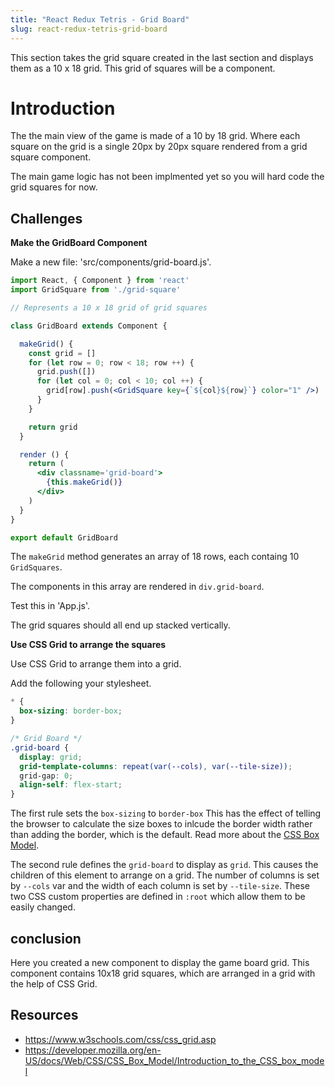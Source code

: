 ```yaml
---
title: "React Redux Tetris - Grid Board"
slug: react-redux-tetris-grid-board
---
```


This section takes the grid square created in the last 
section and displays them as a 10 x 18 grid. 
This grid of squares will be a component. 

# Introduction 

The the main view of the game is made of a 10 by 18 grid. 
Where each square on the grid is a single 20px by 20px square 
rendered from a grid square component. 

The main game logic has not been implmented yet so you 
will hard code the grid squares for now. 

## Challenges

**Make the GridBoard Component**

Make a new file: 'src/components/grid-board.js'. 

```jsx
import React, { Component } from 'react'
import GridSquare from './grid-square'

// Represents a 10 x 18 grid of grid squares

class GridBoard extends Component {

  makeGrid() {
    const grid = []
    for (let row = 0; row < 18; row ++) {
      grid.push([])
      for (let col = 0; col < 10; col ++) {
        grid[row].push(<GridSquare key={`${col}${row}`} color="1" />)
      }
    }

    return grid
  }

  render () {
    return (
      <div classname='grid-board'>
        {this.makeGrid()}
      </div>
    )
  }
}

export default GridBoard
```

The `makeGrid` method generates an array of 18 rows, 
each containg 10 `GridSquares`. 

The components in this array are rendered in `div.grid-board`.

Test this in 'App.js'.

The grid squares should all end up stacked vertically. 

**Use CSS Grid to arrange the squares**

Use CSS Grid to arrange them into a grid. 

Add the following your stylesheet. 

```css
* {
  box-sizing: border-box;
}

/* Grid Board */
.grid-board {
  display: grid;
  grid-template-columns: repeat(var(--cols), var(--tile-size));
  grid-gap: 0;
  align-self: flex-start;
}
```

The first rule sets the `box-sizing` to `border-box`
This has the effect of telling the browser to calculate the 
size boxes to inlcude the border width rather than adding
the border, which is the default. Read more about the [CSS Box Model](https://developer.mozilla.org/en-US/docs/Web/CSS/CSS_Box_Model/Introduction_to_the_CSS_box_model).

The second rule defines the `grid-board` to display as `grid`.
This causes the children of this element to arrange on a grid. 
The number of columns is set by `--cols` var and the width 
of each column is set by `--tile-size`. These two CSS custom 
properties are defined in `:root` which allow them to be easily 
changed. 

## conclusion 

Here you created a new component to display the game board grid. 
This component contains 10x18 grid squares, which are arranged 
in a grid with the help of CSS Grid. 

## Resources

- https://www.w3schools.com/css/css_grid.asp
- https://developer.mozilla.org/en-US/docs/Web/CSS/CSS_Box_Model/Introduction_to_the_CSS_box_model
